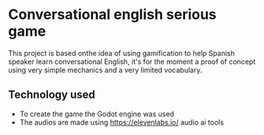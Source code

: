 # Conversational english serious game
This project is based onthe idea of using gamification to help Spanish speaker learn conversational English, it's for the moment a proof of concept using very simple mechanics and a very limited vocabulary.

## Technology used
- To create the game the Godot engine was used 
- The audios are made using https://elevenlabs.io/ audio ai tools